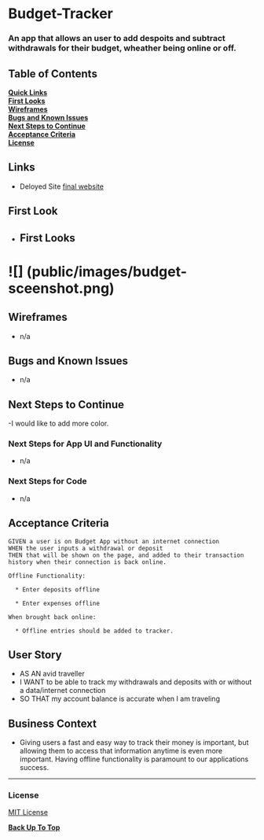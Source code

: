 # Budget-Tracker
### An app that allows an user to add despoits and subtract withdrawals for their budget, wheather being online or off.

## Table of Contents

**[Quick Links](#Quick-Links)**<br>
**[First Looks](#First-Looks)**<br>
**[Wireframes](#Wireframes)**<br>
**[Bugs and Known Issues](#Bugs-and-Known-Issues)**<br>
**[Next Steps to Continue](#Next-Steps-to-Continue)**<br>
**[Acceptance Criteria](#Acceptance-Criteria)**<br>
**[License](#License)**<br>

## Links

- Deloyed Site [final website](https://budget-tracker-ut.herokuapp.com/)

## First Look
- ## First Looks

# ![] (public/images/budget-sceenshot.png)

## Wireframes

- n/a

## Bugs and Known Issues

- n/a


## Next Steps to Continue

-I would like to add more color.

### Next Steps for App UI and Functionality

- n/a

### Next Steps for Code

- n/a

## Acceptance Criteria
```
GIVEN a user is on Budget App without an internet connection
WHEN the user inputs a withdrawal or deposit
THEN that will be shown on the page, and added to their transaction history when their connection is back online.

Offline Functionality:

  * Enter deposits offline

  * Enter expenses offline

When brought back online:

  * Offline entries should be added to tracker.
```

## User Story

* AS AN avid traveller
* I WANT to be able to track my withdrawals and deposits with or without a data/internet connection
* SO THAT my account balance is accurate when I am traveling

## Business Context

* Giving users a fast and easy way to track their money is important, but allowing them to access that information anytime is even more important. Having offline functionality is paramount to our applications success.

- - -

### License

[MIT License](https://opensource.org/licenses/MIT)


**[Back Up To Top](#Budget-Tracker)**

